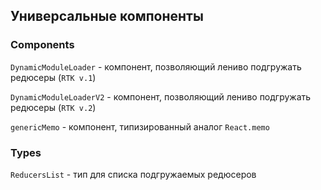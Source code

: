 ## Универсальные компоненты

### Components

`DynamicModuleLoader` - компонент, позволяющий лениво подгружать редюсеры (`RTK v.1`)

`DynamicModuleLoaderV2` - компонент, позволяющий лениво подгружать редюсеры (`RTK v.2`)

`genericMemo` - компонент, типизированный аналог `React.memo`

### Types

`ReducersList` - тип для списка подгружаемых редюсеров
